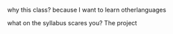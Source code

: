 why this class? because I want to learn otherlanguages

what on the syllabus scares you? The project

